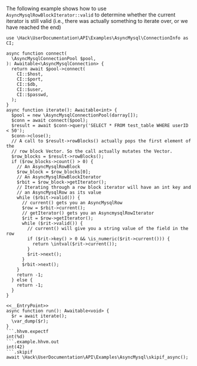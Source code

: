 The following example shows how to use `AsyncMysqlRowBlockIterator::valid` to determine whether the current iterator is still valid (i.e., there was actually something to iterate over, or we have reached the end)

```basic-usage.hack
use \Hack\UserDocumentation\API\Examples\AsyncMysql\ConnectionInfo as CI;

async function connect(
  \AsyncMysqlConnectionPool $pool,
): Awaitable<\AsyncMysqlConnection> {
  return await $pool->connect(
    CI::$host,
    CI::$port,
    CI::$db,
    CI::$user,
    CI::$passwd,
  );
}
async function iterate(): Awaitable<int> {
  $pool = new \AsyncMysqlConnectionPool(darray[]);
  $conn = await connect($pool);
  $result = await $conn->query('SELECT * FROM test_table WHERE userID < 50');
  $conn->close();
  // A call to $result->rowBlocks() actually pops the first element of the
  // row block Vector. So the call actually mutates the Vector.
  $row_blocks = $result->rowBlocks();
  if ($row_blocks->count() > 0) {
    // An AsyncMysqlRowBlock
    $row_block = $row_blocks[0];
    // An AsyncMysqlRowBlockIterator
    $rbit = $row_block->getIterator();
    // Iterating through a row block iterator will have an int key and
    // an AsyncMysqlRow as its value
    while ($rbit->valid()) {
      // current() gets you an AsyncMysqlRow
      $row = $rbit->current();
      // getIterator() gets you an AsyncmysqlRowIterator
      $rit = $row->getIterator();
      while ($rit->valid()) {
        // current() will give you a string value of the field in the row
        if ($rit->key() > 0 && \is_numeric($rit->current())) {
          return \intval($rit->current());
        }
        $rit->next();
      }
      $rbit->next();
    }
    return -1;
  } else {
    return -1;
  }
}

<<__EntryPoint>>
async function run(): Awaitable<void> {
  $r = await iterate();
  \var_dump($r);
}
```.hhvm.expectf
int(%d)
```.example.hhvm.out
int(42)
```.skipif
await \Hack\UserDocumentation\API\Examples\AsyncMysql\skipif_async();
```
